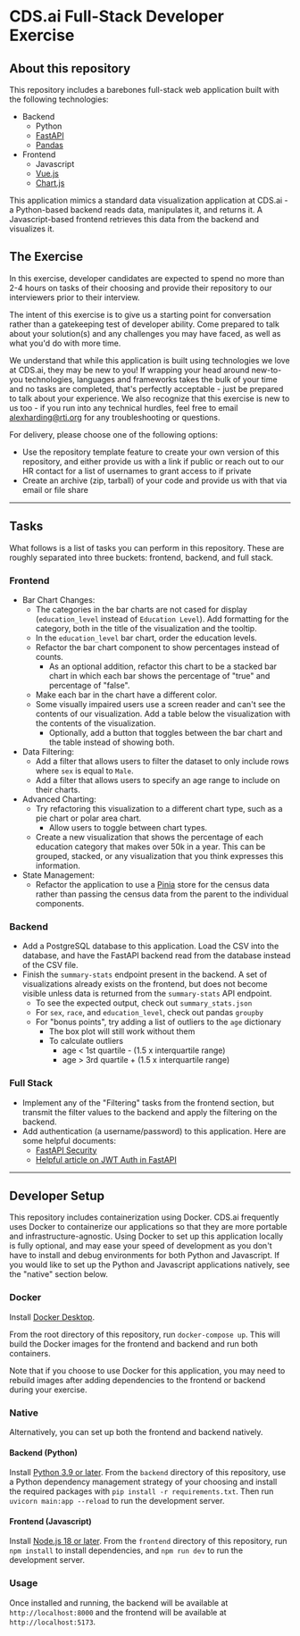 # CDS.ai Full-Stack Developer Exercise

## About this repository

This repository includes a barebones full-stack web application built with the following technologies:

* Backend
  * Python
  * [FastAPI](https://fastapi.tiangolo.com/)
  * [Pandas](https://pandas.pydata.org/)
* Frontend
  * Javascript
  * [Vue.js](https://vuejs.org/)
  * [Chart.js](https://www.chartjs.org/docs/latest/)

This application mimics a standard data visualization application at CDS.ai - a Python-based backend reads data, manipulates it, and returns it. A Javascript-based frontend retrieves this data from the backend and visualizes it.

## The Exercise
In this exercise, developer candidates are expected to spend no more than 2-4 hours on tasks of their choosing and provide their repository to our interviewers prior to their interview. 

The intent of this exercise is to give us a starting point for conversation rather than a gatekeeping test of developer ability. Come prepared to talk about your solution(s) and any challenges you may have faced, as well as what you'd do with more time. 

We understand that while this application is built using technologies we love at CDS.ai, they may be new to you! If wrapping your head around new-to-you technologies, languages and frameworks takes the bulk of your time and no tasks are completed, that's perfectly acceptable - just be prepared to talk about your experience. We also recognize that this exercise is new to us too - if you run into any technical hurdles, feel free to email alexharding@rti.org for any troubleshooting or questions.

For delivery, please choose one of the following options:
* Use the repository template feature to create your own version of this repository, and either provide us with a link if public or reach out to our HR contact for a list of usernames to grant access to if private
* Create an archive (zip, tarball) of your code and provide us with that via email or file share

---
## Tasks

What follows is a list of tasks you can perform in this repository. These are roughly separated into three buckets: frontend, backend, and full stack. 

### Frontend

* Bar Chart Changes:
  * The categories in the bar charts are not cased for display (`education_level` instead of `Education Level`). Add formatting for the category, both in the title of the visualization and the tooltip.
  * In the `education_level` bar chart, order the education levels.
  * Refactor the bar chart component to show percentages instead of counts.
    * As an optional addition, refactor this chart to be a stacked bar chart in which each bar shows the percentage of "true" and percentage of "false".
  * Make each bar in the chart have a different color.
  * Some visually impaired users use a screen reader and can't see the contents of our visualization. Add a table below the visualization with the contents of the visualization.
    * Optionally, add a button that toggles between the bar chart and the table instead of showing both.
* Data Filtering:
  * Add a filter that allows users to filter the dataset to only include rows where `sex` is equal to `Male`.
  * Add a filter that allows users to specify an age range to include on their charts.
* Advanced Charting:
  * Try refactoring this visualization to a different chart type, such as a pie chart or polar area chart.
    * Allow users to toggle between chart types.
  * Create a new visualization that shows the percentage of each education category that makes over 50k in a year. This can be grouped, stacked, or any visualization that you think expresses this information.
* State Management:
  * Refactor the application to use a [Pinia](https://pinia.vuejs.org/) store for the census data rather than passing the census data from the parent to the individual components.

### Backend

* Add a PostgreSQL database to this application. Load the CSV into the database, and have the FastAPI backend read from the database instead of the CSV file.
* Finish the `summary-stats` endpoint present in the backend. A set of visualizations already exists on the frontend, but does not become visible unless data is returned from the `summary-stats` API endpoint. 
  * To see the expected output, check out `summary_stats.json`
  * For `sex`, `race`, and `education_level`, check out pandas `groupby`
  * For "bonus points", try adding a list of outliers to the `age` dictionary
    * The box plot will still work without them
    * To calculate outliers
      * age < 1st quartile - (1.5 x interquartile range)
      * age > 3rd quartile + (1.5 x interquartile range)

### Full Stack

* Implement any of the "Filtering" tasks from the frontend section, but transmit the filter values to the backend and apply the filtering on the backend.
* Add authentication (a username/password) to this application. Here are some helpful documents:
  * [FastAPI Security](https://fastapi.tiangolo.com/tutorial/security/)
  * [Helpful article on JWT Auth in FastAPI](https://www.freecodecamp.org/news/how-to-add-jwt-authentication-in-fastapi/)

---

## Developer Setup

This repository includes containerization using Docker. CDS.ai frequently uses Docker to containerize our applications so that they are more portable and infrastructure-agnostic. Using Docker to set up this application locally is fully optional, and may ease your speed of development as you don't have to install and debug environments for both Python and Javascript. If you would like to set up the Python and Javascript applications natively, see the "native" section below.

### Docker

Install [Docker Desktop](https://www.docker.com/products/docker-desktop/).

From the root directory of this repository, run `docker-compose up`. This will build the Docker images for the frontend and backend and run both containers.

Note that if you choose to use Docker for this application, you may need to rebuild images after adding dependencies to the frontend or backend during your exercise.

### Native

Alternatively, you can set up both the frontend and backend natively.

#### Backend (Python)

Install [Python 3.9 or later](https://www.python.org/downloads/). From the `backend` directory of this repository, use a Python dependency management strategy of your choosing and install the required packages with `pip install -r requirements.txt`. Then run `uvicorn main:app --reload` to run the development server.

#### Frontend (Javascript)

Install [Node.js 18 or later](https://nodejs.org/en/download). From the `frontend` directory of this repository, run `npm install` to install dependencies, and `npm run dev` to run the development server.

### Usage

Once installed and running, the backend will be available at `http://localhost:8000` and the frontend will be available at `http://localhost:5173`.

